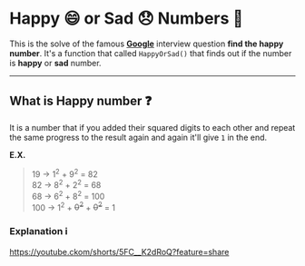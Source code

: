 # Happy 😄 or Sad 😞 Numbers 🔢

This is the solve of the famous **[Google](https://www.google.com/)** interview question **find the happy number**.
It's a function that called `HappyOrSad()` that finds out if the number is **happy** or **sad** number.

---

## What is Happy number ❓
It is a number that if you added their squared digits to each other and repeat the same progress to the result again and again it'll give `1` in the end.

**E.X.**

> 19 -> 1<sup>2</sup> + 9<sup>2</sup> = 82  
> 82 -> 8<sup>2</sup> + 2<sup>2</sup> = 68  
> 68 -> 6<sup>2</sup> + 8<sup>2</sup> = 100  
> 100 -> 1<sup>2</sup> + ~~0<sup>2</sup>~~ + ~~0<sup>2</sup>~~ = 1  


### Explanation ℹ️

https://youtube.ckom/shorts/5FC__K2dRoQ?feature=share
